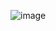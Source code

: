 ![image](https://user-images.githubusercontent.com/49789953/148700230-ad5757e8-6bf8-4793-a119-45bad2c2931b.png)
